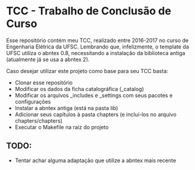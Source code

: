 # TCC - Trabalho de Conclusão de Curso

Esse repositório contém meu TCC, realizado entre 2016-2017 no curso de Engenharia Elétrica da UFSC. Lembrando que, infelizmente, o template da UFSC utiliza o abntex 0.8, necessitando a instalação da biblioteca antiga (atualmente já se usa a abntex 2).

Caso desejar utilizar este projeto como base para seu TCC basta:
- Clonar esse repositório
- Modificar os dados da ficha catalográfica (\_catalog)
- Modificar os arquivos \_includes e \_settings com seus pacotes e configurações
- Instalar a abntex antiga (está na pasta lib)
- Adicionar seus capítulos à pasta chapters (e incluí-los no arquivo chapters/chapters)
- Executar o Makefile na raiz do projeto

## TODO:

- Tentar achar alguma adaptação que utilize a abntex mais recente
